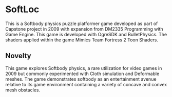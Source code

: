# SoftLoc
This is a Softbody physics puzzle platformer game developed as part of Capstone project in 2009 with expansion from DM2335 Programming with Game Engine.
This game is developed with OgreSDK and BulletPhysics. The shaders applied within the game Mimics Team Fortress 2 Toon Shaders.

## Novelty
This game explores Softbody physics, a rare utilization for video games in 2009 but commonly experimented with Cloth simulation and Deformable meshes.
The game demonstrates softbody as an entertainment avenue relative to its game environment containing a variety of concave and convex mesh obstacles.
